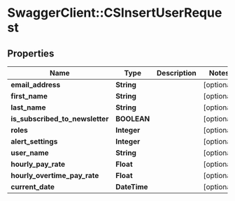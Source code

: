 # SwaggerClient::CSInsertUserRequest

## Properties
Name | Type | Description | Notes
------------ | ------------- | ------------- | -------------
**email_address** | **String** |  | [optional] 
**first_name** | **String** |  | [optional] 
**last_name** | **String** |  | [optional] 
**is_subscribed_to_newsletter** | **BOOLEAN** |  | [optional] 
**roles** | **Integer** |  | [optional] 
**alert_settings** | **Integer** |  | [optional] 
**user_name** | **String** |  | [optional] 
**hourly_pay_rate** | **Float** |  | [optional] 
**hourly_overtime_pay_rate** | **Float** |  | [optional] 
**current_date** | **DateTime** |  | [optional] 


